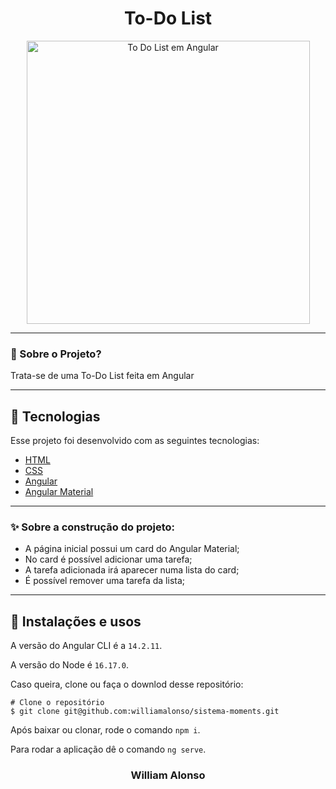 <h1 align="center">
    To-Do List
</h1>

<div align="center">
  <img src="https://github.com/williamalonso/todo-list/blob/master/src/assets/img/home.png" alt"Home Page" title="To Do List em Angular" width="453" />
  

---

</div>



### 🤔 Sobre o Projeto?

Trata-se de uma To-Do List feita em Angular

---

## 🚀 Tecnologias

Esse projeto foi desenvolvido com as seguintes tecnologias:

- [HTML](https://developer.mozilla.org/pt-BR/docs/Web/HTML)
- [CSS](https://developer.mozilla.org/pt-BR/docs/Web/CSS)
- [Angular](https://angular.io/)
- [Angular Material](https://material.angular.io/)

---

### ✨ Sobre a construção do projeto:

- A página inicial possui um card do Angular Material;
- No card é possível adicionar uma tarefa;
- A tarefa adicionada irá aparecer numa lista do card;
- É possível remover uma tarefa da lista;

---

## 🙅 Instalações e usos

A versão do Angular CLI é a `14.2.11`.

A versão do Node é `16.17.0`.

Caso queira, clone ou faça o downlod desse repositório:

```
# Clone o repositório
$ git clone git@github.com:williamalonso/sistema-moments.git
```
Após baixar ou clonar, rode o comando `npm i`.

Para rodar a aplicação dê o comando `ng serve`.

<h3 align="center">William Alonso</h3>
